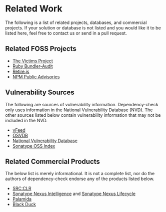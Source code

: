Related Work
========================
The following is a list of related projects, databases, and commercial projects. If your solution
or database is not listed and you would like it to be listed here, feel free to contact us or send in
a pull request.

Related FOSS Projects
------------------------
* [The Victims Project](https://github.com/victims)
* [Ruby Bundler-Audit](https://github.com/rubysec/bundler-audit)
* [Retire.js](http://bekk.github.io/retire.js/)
* [NPM Public Advisories](https://www.npmjs.com/advisories)

Vulnerability Sources
------------------------
The following are sources of vulnerability information. Dependency-check only uses information in the National Vulnerability
Database (NVD). The other sources listed below contain vulnerability information that may not be included in the NVD.

* [vFeed](http://www.toolswatch.org/vfeed)
* [OSVDB](http://osvdb.org/)
* [National Vulnerability Database](https://nvd.nist.gov/)
* [Sonatype OSS Index](https://ossindex.sonatype.org/)

Related Commercial Products
------------------------
The below list is merely informational. It is not a complete list, nor do the authors of dependency-check endorse any
of the products listed below.

* [SRC:CLR](https://srcclr.com/)
* [Sonatype Nexus Intelligence](https://www.sonatype.com/nexus-intelligence) and [Sonatype Nexus Lifecycle](https://www.sonatype.com/nexus-lifecycle)
* [Palamida](http://www.palamida.com/products/enterpriseedition.html)
* [Black Duck](https://www.blackducksoftware.com/products/black-duck-suite/code-center)

